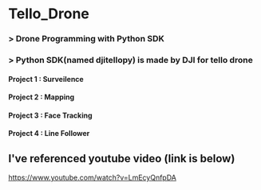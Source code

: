 # Tello_Drone
### > Drone Programming with Python SDK
### > Python SDK(named djitellopy) is made by DJI for tello drone
 
#### Project 1 : Surveilence 




#### Project 2 : Mapping 





#### Project 3 : Face Tracking 




#### Project 4 : Line Follower 



## I've referenced youtube video (link is below)
https://www.youtube.com/watch?v=LmEcyQnfpDA
